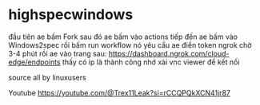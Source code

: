 # highspecwindows
đầu tiên ae bấm Fork
sau đó ae bấm vào actions
tiếp đến ae bấm vào Windows2spec rồi bấm run workflow
nó yêu cầu ae điền token ngrok
chờ 3-4 phút
rồi ae vào trang sau: https://dashboard.ngrok.com/cloud-edge/endpoints
thấy có ip là thành công
nhớ xài vnc viewer để kết nối


source all by linuxusers 


Youtube https://youtube.com/@Trex11Leak?si=rCCQPQkXCN41jr87
